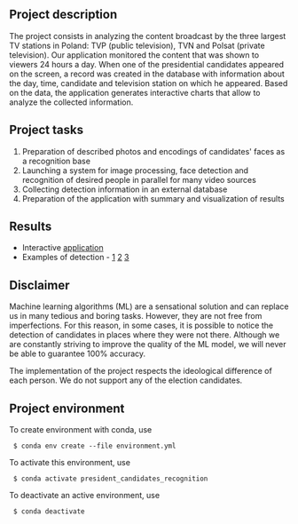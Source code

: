 ## Project description

The project consists in analyzing the content broadcast by the three largest TV stations in Poland: TVP (public television), TVN and Polsat (private television). 
Our application monitored the content that was shown to viewers 24 hours a day.
When one of the presidential candidates appeared on the screen, a record was created in the database with information about the day, time, candidate and television station on which he appeared. 
Based on the data, the application generates interactive charts that allow to analyze the collected information.

## Project tasks
1. Preparation of described photos and encodings of candidates' faces as a recognition base
2. Launching a system for image processing, face detection and recognition of desired people in parallel for many video sources
3. Collecting detection information in an external database
4. Preparation of the application with summary and visualization of results

## Results

* Interactive [application](http://wyborywtv.herokuapp.com/) 
* Examples of detection - 
[1](samples/video)
[2](samples/screenshots)
[3](saved_montages%2F2020-05-01%2023%3A02%3A51.jpg)


## Disclaimer 

Machine learning algorithms (ML) are a sensational solution and can replace us in many tedious and boring tasks. 
However, they are not free from imperfections. 
For this reason, in some cases, it is possible to notice the detection of candidates in places where they were not there. 
Although we are constantly striving to improve the quality of the ML model, we will never be able to guarantee 100% accuracy.

The implementation of the project respects the ideological difference of each person. We do not support any of the election candidates.

## Project environment

To create environment with conda, use

     $ conda env create --file environment.yml 

To activate this environment, use

     $ conda activate president_candidates_recognition

 To deactivate an active environment, use

     $ conda deactivate
